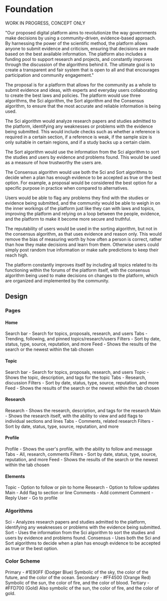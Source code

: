 # Foundation

WORK IN PROGRESS, CONCEPT ONLY

"Our proposed digital platform aims to revolutionize the way governments make decisions by using a community-driven, evidence-based approach. By harnessing the power of the scientific method, the platform allows anyone to submit evidence and criticism, ensuring that decisions are made based on the best available information. The platform also includes a funding pool to support research and projects, and constantly improves through the discussion of the algorithms behind it. The ultimate goal is to create a transparent and fair system that is open to all and that encourages participation and community engagement."

The proposal is for a platform that allows for the community as a whole to submit evidence and ideas, with experts and everyday users collaborating to create the best laws and policies. The platform would use three algorithms, the Sci algorithm, the Sort algorithm and the Consensus algorithm, to ensure that the most accurate and reliable information is being used.

The Sci algorithm would analyze research papers and studies admitted to the platform, identifying any weaknesses or problems with the evidence being submitted. This would include checks such as whether a reference is required in a certain section, if a reference is weak, if the sample size is only suitable in certain regions, and if a study backs up a certain claim.

The Sort algorithm would use the information from the Sci algorithm to sort the studies and users by evidence and problems found. This would be used as a measure of how trustworthy the users are.

The Consensus algorithm would use both the Sci and Sort algorithms to decide when a plan has enough evidence to be accepted as true or the best option. For example, a proposal would be considered the best option for a specific purpose in practice when compared to alternatives.

Users would be able to flag any problems they find with the studies or evidence being submitted, and the community would be able to weigh in on the inner workings of the platform just like they can with laws and topics, improving the platform and relying on a loop between the people, evidence, and the platform to make it become more secure and truthful.

The reputability of users would be used in the sorting algorithm, but not in the consensus algorithm, as that uses evidence and reason only.
This would remove the bias of measuring worth by how often a person is correct, rather than how they make decisions and learn from them.
Otherwise users could simply post random true information or make safe predictions to keep their reach high.

The platform constantly improves itself by including all topics related to its functioning within the forums of the platform itself, with the consensus algorithm being used to make decisions on changes to the platform, which are organized and implemented by the community.

## Design

### Pages

#### Home

Search bar - Search for topics, proposals, research, and users
Tabs - Trending, following, and pinned topics/research/users
Filters - Sort by date, status, type, source, reputation, and more
Feed - Shows the results of the search or the newest within the tab chosen

#### Topic

Search bar - Search for topics, proposals, research, and users
Topic - Shows the topic, description, and tags for the topic
Tabs - Research, discussion
Filters - Sort by date, status, type, source, reputation, and more
Feed - Shows the results of the search or the newest within the tab chosen

#### Research

Research - Shows the research, description, and tags for the research
Main - Shows the research itself, with the ability to view and add flags to individual sections and lines
Tabs - Comments, related research
Filters - Sort by date, status, type, source, reputation, and more

#### Profile

Profile - Shows the user's profile, with the ability to follow and message
Tabs - All, research, comments
Filters - Sort by date, status, type, source, reputation, and more
Feed - Shows the results of the search or the newest within the tab chosen

#### Elements

Topic - Option to follow or pin to home
    Research - Option to follow updates
        Main - Add flag to section or line
        Comments - Add comment
            Comment - Reply
                User - Go to profile

### Algorithms

Sci - Analyzes research papers and studies admitted to the platform, identifying any weaknesses or problems with the evidence being submitted.
Sort - Uses the information from the Sci algorithm to sort the studies and users by evidence and problems found.
Consensus - Uses both the Sci and Sort algorithms to decide when a plan has enough evidence to be accepted as true or the best option.

### Color Scheme

Primary - #1E90FF (Dodger Blue) Symbolic of the sky, the color of the future, and the color of the ocean.
Secondary - #FF4500 (Orange Red) Symbolic of the sun, the color of fire, and the color of blood.
Tertiary - #FFD700 (Gold) Also symbolic of the sun, the color of fire, and the color of gold.
